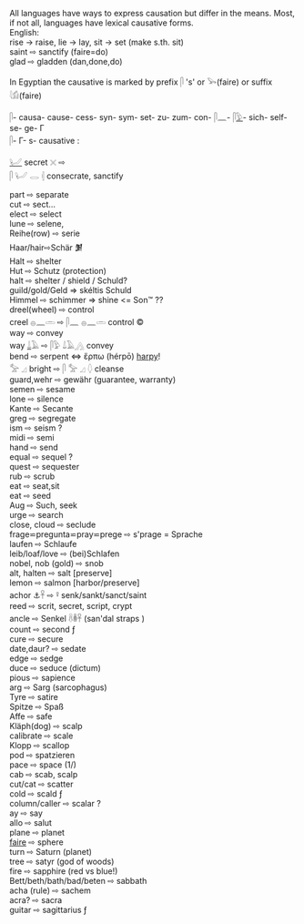 All languages have ways to express causation but differ in the means. Most, if not all, languages have lexical causative forms.  
English:  
 rise → raise, lie → lay, sit → set (make s.th. sit)  
 saint ⇨ sanctify (faire=do)  
 glad  ⇨ gladden (dan,done,do)  



In Egyptian the causative is marked by prefix 𓋴 's' or 𓅨(faire) or suffix 𓇋𓀁(faire)  

𓋴- causa- cause- cess- syn- sym- set- zu- zum- con- 𓋴𓈖- 𓋴[𓅱](𓅱)- sich- self- se- ge- Γ  
𓋴- Γ- s- causative :  

[𓂦](𓂦) secret  𓏴 ⇨  
𓋴 𓂦 𓂋 𓏜  consecrate, sanctify  

part ⇨ separate  
cut ⇨ sect…  
elect ⇨ select  
lune ⇨ selene,  
Reihe(row) ⇨ serie  
Haar/hair⇨Schär 𒋠  
Halt ⇨ shelter  
Hut ⇨ Schutz (protection)  
halt ⇨ shelter / shield / Schuld?  
guild/gold/Geld =>  skéltis Schuld  
Himmel ⇨ schimmer => shine <= Son™ ??  
dreel(wheel) ⇨ control  
creel 𓐍𓈖𓏛 ⇨ 𓋴𓈖 𓐍𓈖𓏛 control ©  
way ⇨ convey  
way [𓍑](𓍑)𓄿  ⇨ 𓋴𓅱 𓍑𓄿𓂻 convey  
bend ⇨ serpent ⇔  ἕρπω (hérpō) [harpy](harpy)!  
𓅡 𓈎 bright ⇨ 𓋴 𓅡 𓈎 𓆭 cleanse  
guard,wehr ⇨ gewähr (guarantee, warranty)  
semen ⇨ sesame  
lone ⇨ silence  
Kante ⇨ Secante  
greg ⇨ segregate  
ism ⇨ seism ?  
midi ⇨ semi  
hand ⇨ send  
equal ⇨ sequel ?  
quest ⇨ sequester  
rub ⇨ scrub  
eat ⇨ seat,sit  
eat ⇨ seed  
Aug ⇨ Such, seek  
urge ⇨ search  
close, cloud ⇨ seclude  
frage⋍pregunta⋍pray⋍prege ⇨ s'prage = Sprache  
laufen ⇨ Schlaufe  
leib/loaf/love ⇨ (bei)Schlafen  
nobel, nob (gold) ⇨ snob  
alt, halten ⇨ salt [preserve]  
lemon ⇨ salmon [harbor/preserve]  
achor ⚓𓋹 ⇨ 𓋩 senk/sankt/sanct/saint  
reed ⇨ scrit, secret, script, crypt  
ancle ⇨ Senkel 𓋸𓎬𓋹 (san'dal straps )  
count ⇨ second  ƒ  
cure ⇨ secure  
date,daur? ⇨ sedate  
edge ⇨ sedge  
duce ⇨ seduce (dictum)  
pious ⇨ sapience  
arg ⇨ Sarg (sarcophagus)  
Tyre ⇨ satire  
Spitze ⇨ Spaß  
Affe ⇨ safe  
Kläph(dog) ⇨ scalp  
calibrate ⇨ scale  
Klopp ⇨ scallop  
pod ⇨ spatzieren  
pace ⇨ space  (1/)  
cab ⇨ scab, scalp  
cut/cat ⇨ scatter  
cold ⇨ scald ƒ  
column/caller ⇨ scalar ?  
ay ⇨ say  
allo ⇨ salut  
plane ⇨ planet  
[faire](faire) ⇨ sphere  
turn ⇨ Saturn (planet)  
tree ⇨ satyr (god of woods)  
fire ⇨ sapphire (red vs blue!)  
Bett/beth/bath/bad/beten ⇨ sabbath  
acha (rule) ⇨ sachem  
acra? ⇨ sacra  
guitar ⇨ sagittarius ƒ  
